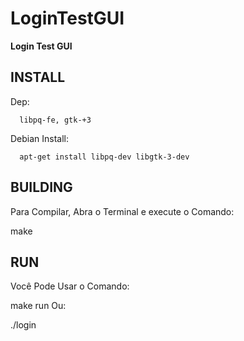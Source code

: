 # LoginTestGUI
**Login Test GUI**

INSTALL
-------
   Dep:

      libpq-fe, gtk-+3
   Debian Install:

      apt-get install libpq-dev libgtk-3-dev

BUILDING
--------
   Para Compilar, Abra o Terminal e execute o Comando:

   make

RUN
---
   Você Pode Usar o Comando:

   make run
   Ou:

   ./login
